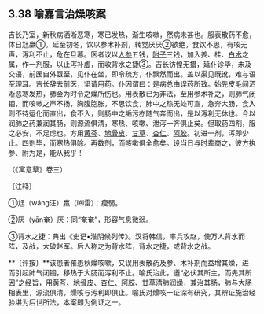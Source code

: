 ## 3.38 喻嘉言治燥咳案

吉长乃室，新秋病洒淅恶寒，寒已发热，渐生咳嗽，然病未甚也。服表散药不愈，体日尪羸①。延至初冬，饮以参术补剂，转觉厌厌②欲绝，食饮不思，有咳无声，泻利不止，危在旦暮。医者议以[人参](https://www.gmzyjc.com/read/bc/bc17-0.1.1.0.0.md)五钱，[附子](https://www.gmzyjc.com/read/bc/bc07-0.1.0.0.0.md)三钱，加入姜、桂、[白术](https://www.gmzyjc.com/read/bc/bc17-0.1.5.0.0.md)之属，作一剂服，以止泻补虚，而收背水之捷③。吉长彷惶无措，延仆诊毕，未及交语，前医自外亟至，见仆在坐，即令疏方，仆飘然而出。盖以渠见既讹，难与语至理耳。吉长辞去前医，坚请用药。仆因谓曰：是病总由误药所致。始先皮毛间洒淅恶寒发热，肺金为时令之燥所伤也。用表散已为非法，至用参术补之，则肺气闭锢，而咳嗽之声不扬，胸腹胞胀，不思饮食，肺中之热无处可宣，急奔大肠，食入则不待运化而直出，食不入，则肠中之垢污亦随气奔而出，是以泻利无休也。今以润肺之药兼润其肠，则源流俱清，寒热、咳嗽、泄泻一齐俱止矣。但取药四剂，服之必安，不足虑也。方用[黄芩](https://www.gmzyjc.com/read/bc/bc03-0.2.1.0.0.md)、[地骨皮](https://www.gmzyjc.com/read/bc/bc03-0.5.3.0.0.md)、[甘草](https://www.gmzyjc.com/read/bc/bc17-0.1.8.0.0.md)、[杏仁](https://www.gmzyjc.com/read/bc/bc16-0.3.1.0.0.md)、[阿胶](https://www.gmzyjc.com/read/bc/bc17-0.3.5.0.0.md)。初进一剂，泻即少止。四剂毕，而寒热俱除。再数剂，而咳嗽俱全愈矣。设当日与时辈商之，彼方执参、附为是，能从我乎！

（《寓意草》卷三）

〔注释〕

①尪（wáng汪）羸（léi雷）：瘦弱。

②厌（yān奄）厌：同“奄奄”，形容气息微弱。

③背水之捷：典出《史记•淮阴候列传》。汉将韩信，率兵攻赵，使万人背水而阵，及战，大破赵军。后人称之为背水阵，背水之捷，或背水之战。

**〔评按〕**该患者罹患秋燥咳嗽，又误用表散药及参、术补剂而益增其燥，进而引起肺气闭锢，移热于大肠而泻利不止。喻氏治此，遵“必伏其所主，而先其所因”之经旨，用[黄芩](https://www.gmzyjc.com/read/bc/bc03-0.2.1.0.0.md)、[地骨皮](https://www.gmzyjc.com/read/bc/bc03-0.5.3.0.0.md)、[杏仁](https://www.gmzyjc.com/read/bc/bc16-0.3.1.0.0.md)、[阿胶](https://www.gmzyjc.com/read/bc/bc17-0.3.5.0.0.md)、[甘草](https://www.gmzyjc.com/read/bc/bc17-0.1.8.0.0.md)清肺润燥，兼治其肠，肺与大肠相表里，源流俱清，燥咳与泻利即俱止。喻氏对燥咳一证深有研究，其辨证施治经验堪为后世所法，本案即为例证之一。
